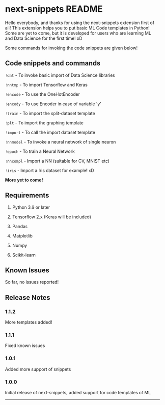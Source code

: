 # next-snippets README

Hello everybody, and thanks for using the next-snippets extension first of all! This extension helps you to put basic ML Code templates in Python! Some are yet to come, but it is developed for users who are learning ML and Data Science for the first time! xD

Some commands for invoking the code snippets are given below!

## Code snippets and commands

`!dat` - To invoke basic import of Data Science libraries

`!nntmp` - To import Tensorflow and Keras

`!encode` - To use the OneHotEncoder

`!encody` - To use Encoder in case of variable 'y'

`!train` - To import the split-dataset template

`!plt` - To import the graphing template

`!import` - To call the import dataset template

`!nnmodel` - To invoke a neural network of single neuron

`!epoch` - To train a Neural Network

`!nncompl` - Import a NN (suitable for CV, MNIST etc)

`!iris` - Import a Iris dataset for example! xD

**More yet to come!**


## Requirements

1. Python 3.6 or later

2. Tensorflow 2.x (Keras will be included)

3. Pandas

4. Matplotlib

5. Numpy

6. Scikit-learn

## Known Issues

So far, no issues reported!

## Release Notes

### 1.1.2

More templates added!

### 1.1.1

Fixed known issues

### 1.0.1

Added more support of snippets

### 1.0.0

Initial release of next-snippets, added support for code templates of ML  

-----------------------------------------------------------------------------------------------------------
